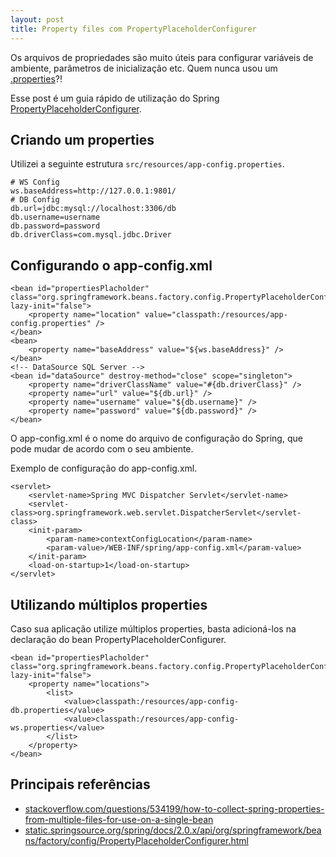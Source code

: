 ```yaml
---
layout: post
title: Property files com PropertyPlaceholderConfigurer
---
```


Os arquivos de propriedades são muito úteis para configurar variáveis de ambiente, parâmetros de inicialização etc. Quem nunca usou um [.properties](http://en.wikipedia.org/wiki/.properties)?!

Esse post é um guia rápido de utilização do Spring [PropertyPlaceholderConfigurer](http://static.springsource.org/spring/docs/2.0.x/api/org/springframework/beans/factory/config/PropertyPlaceholderConfigurer.html).

## Criando um properties

Utilizei a seguinte estrutura ```src/resources/app-config.properties```.

    # WS Config
    ws.baseAddress=http://127.0.0.1:9801/
    # DB Config
    db.url=jdbc:mysql://localhost:3306/db
    db.username=username
    db.password=password
    db.driverClass=com.mysql.jdbc.Driver

## Configurando o app-config.xml

    <bean id="propertiesPlacholder" class="org.springframework.beans.factory.config.PropertyPlaceholderConfigurer" lazy-init="false">
    	<property name="location" value="classpath:/resources/app-config.properties" />
    </bean>
    <bean>
    	<property name="baseAddress" value="${ws.baseAddress}" />
    </bean>
    <!-- DataSource SQL Server -->
    <bean id="dataSource" destroy-method="close" scope="singleton">
    	<property name="driverClassName" value="#{db.driverClass}" />
    	<property name="url" value="${db.url}" />
    	<property name="username" value="${db.username}" />
    	<property name="password" value="${db.password}" />
    </bean>


O app-config.xml é o nome do arquivo de configuração do Spring, que pode mudar de acordo com o seu ambiente.

Exemplo de configuração do app-config.xml.

    <servlet>
    	<servlet-name>Spring MVC Dispatcher Servlet</servlet-name>
    	<servlet-class>org.springframework.web.servlet.DispatcherServlet</servlet-class>
    	<init-param>
    		<param-name>contextConfigLocation</param-name>
    		<param-value>/WEB-INF/spring/app-config.xml</param-value>
    	</init-param>
    	<load-on-startup>1</load-on-startup>
    </servlet>


## Utilizando múltiplos properties

Caso sua aplicação utilize múltiplos properties, basta adicioná-los na declaração do bean PropertyPlaceholderConfigurer.

    <bean id="propertiesPlacholder" class="org.springframework.beans.factory.config.PropertyPlaceholderConfigurer" lazy-init="false">
    	<property name="locations">
    		<list>
    			<value>classpath:/resources/app-config-db.properties</value>
    			<value>classpath:/resources/app-config-ws.properties</value>
    		</list>
    	</property>
    </bean>

## Principais referências

* [stackoverflow.com/questions/534199/how-to-collect-spring-properties-from-multiple-files-for-use-on-a-single-bean](http://stackoverflow.com/questions/534199/how-to-collect-spring-properties-from-multiple-files-for-use-on-a-single-bean)
* [static.springsource.org/spring/docs/2.0.x/api/org/springframework/beans/factory/config/PropertyPlaceholderConfigurer.html](http://static.springsource.org/spring/docs/2.0.x/api/org/springframework/beans/factory/config/PropertyPlaceholderConfigurer.html)
